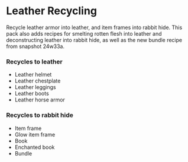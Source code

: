 # Leather Recycling

Recycle leather armor into leather, and item frames into rabbit hide. This pack also adds recipes for smelting rotten flesh into leather and deconstructing leather into rabbit hide, as well as the new bundle recipe from snapshot 24w33a.

### Recycles to leather
- Leather helmet
- Leather chestplate
- Leather leggings
- Leather boots
- Leather horse armor

### Recycles to rabbit hide
- Item frame
- Glow item frame
- Book
- Enchanted book
- Bundle

